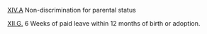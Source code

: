 [XIV.A](NYUGrads.pdf#page=17&selection=5,0,17,63)
Non-discrimination for parental status

[XII.G.](NYUGrads.pdf#page=16&selection=10,0,24,22)
6 Weeks of paid leave within 12 months of birth or adoption.